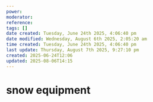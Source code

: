 ```yaml
---
power: 
moderator: 
reference: 
tags: []
date created: Tuesday, June 24th 2025, 4:06:40 pm
date modified: Wednesday, August 6th 2025, 2:05:20 am
time created: Tuesday, June 24th 2025, 4:06:40 pm
last update: Thursday, August 7th 2025, 9:27:10 pm
created: 2025-06-24T12:06
updated: 2025-08-06T14:15
---
```

# snow equipment